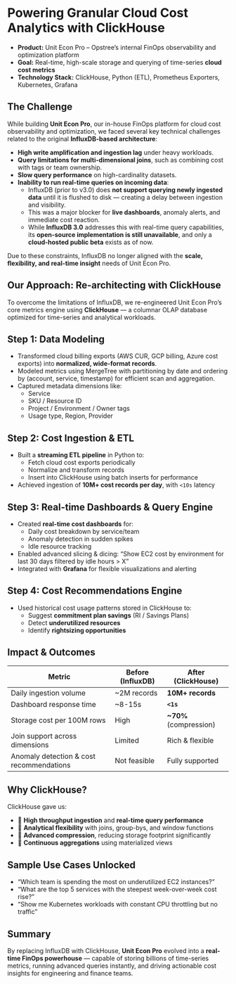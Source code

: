 # Powering Granular Cloud Cost Analytics with ClickHouse

- **Product:** Unit Econ Pro – Opstree’s internal FinOps observability and optimization platform
- **Goal:** Real-time, high-scale storage and querying of time-series **cloud cost metrics**
- **Technology Stack:** ClickHouse, Python (ETL), Prometheus Exporters, Kubernetes, Grafana

## The Challenge

While building **Unit Econ Pro**, our in-house FinOps platform for cloud cost observability and optimization, we faced several key technical challenges related to the original **InfluxDB-based architecture**:

- **High write amplification and ingestion lag** under heavy workloads.
- **Query limitations for multi-dimensional joins**, such as combining cost with tags or team ownership.
- **Slow query performance** on high-cardinality datasets.
- **Inability to run real-time queries on incoming data**:
  - InfluxDB (prior to v3.0) does **not support querying newly ingested data** until it is flushed to disk — creating a delay between ingestion and visibility.
  - This was a major blocker for **live dashboards**, anomaly alerts, and immediate cost reaction.
  - While **InfluxDB 3.0** addresses this with real-time query capabilities, its **open-source implementation is still unavailable**, and only a **cloud-hosted public beta** exists as of now.

Due to these constraints, InfluxDB no longer aligned with the **scale, flexibility, and real-time insight** needs of Unit Econ Pro.

## Our Approach: Re-architecting with ClickHouse

To overcome the limitations of InfluxDB, we re-engineered Unit Econ Pro’s core metrics engine using **ClickHouse** — a columnar OLAP database optimized for time-series and analytical workloads.

## Step 1: Data Modeling

- Transformed cloud billing exports (AWS CUR, GCP billing, Azure cost exports) into **normalized, wide-format records**.
- Modeled metrics using MergeTree with partitioning by date and ordering by (account, service, timestamp) for efficient scan and aggregation.
- Captured metadata dimensions like:
  - Service
  - SKU / Resource ID
  - Project / Environment / Owner tags
  - Usage type, Region, Provider

## Step 2: Cost Ingestion & ETL

- Built a **streaming ETL pipeline** in Python to:
  - Fetch cloud cost exports periodically
  - Normalize and transform records
  - Insert into ClickHouse using batch inserts for performance
- Achieved ingestion of **10M+ cost records per day**, with `<10s` latency

## Step 3: Real-time Dashboards & Query Engine

- Created **real-time cost dashboards** for:
  - Daily cost breakdown by service/team
  - Anomaly detection in sudden spikes
  - Idle resource tracking
- Enabled advanced slicing & dicing: “Show EC2 cost by environment for last 30 days filtered by idle hours > X”
- Integrated with **Grafana** for flexible visualizations and alerting

## Step 4: Cost Recommendations Engine

- Used historical cost usage patterns stored in ClickHouse to:
  - Suggest **commitment plan savings** (RI / Savings Plans)
  - Detect **underutilized resources**
  - Identify **rightsizing opportunities**

## Impact & Outcomes

| **Metric** | **Before (InfluxDB)** | **After (ClickHouse)** |
| --- | --- | --- |
| Daily ingestion volume | ~2M records | **10M+ records** |
| Dashboard response time | ~8-15s | **`<1s`** |
| Storage cost per 100M rows | High | **~70%** (compression) |
| Join support across dimensions | Limited | Rich & flexible |
| Anomaly detection & cost recommendations | Not feasible | Fully supported |

## Why ClickHouse?

ClickHouse gave us:

- 🚀 **High throughput ingestion** and **real-time query performance**
- 🧠 **Analytical flexibility** with joins, group-bys, and window functions
- 💾 **Advanced compression**, reducing storage footprint significantly
- 🔄 **Continuous aggregations** using materialized views

## Sample Use Cases Unlocked

- “Which team is spending the most on underutilized EC2 instances?”
- “What are the top 5 services with the steepest week-over-week cost rise?”
- “Show me Kubernetes workloads with constant CPU throttling but no traffic”

## Summary

By replacing InfluxDB with ClickHouse, **Unit Econ Pro** evolved into a **real-time FinOps powerhouse** — capable of storing billions of time-series metrics, running advanced queries instantly, and driving actionable cost insights for engineering and finance teams.
